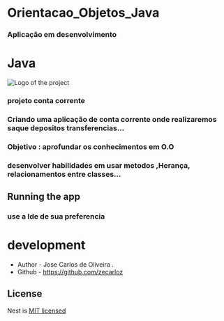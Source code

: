 # Orientacao_Objetos_Java
### Aplicação em desenvolvimento
# Java 

![Logo of the project](https://encrypted-tbn0.gstatic.com/images?q=tbn:ANd9GcQG5aiCu3igLKllSE4eQOpKSY15TkXk7JpAOw&usqp=CAU)

### projeto conta corrente
<p text-align="center">
  <a href="" /></a>
</p>


### Criando uma aplicação de conta corrente onde realizaremos saque depositos transferencias...


### Objetivo : aprofundar os conhecimentos em O.O
### desenvolver habilidades em usar metodos ,Herança, relacionamentos entre classes...

## Running the app
### use a Ide de sua preferencia


# development


- Author - Jose Carlos de Oliveira .
- Github - https://github.com/zecarloz

## License

Nest is [MIT licensed](LICENSE) 
